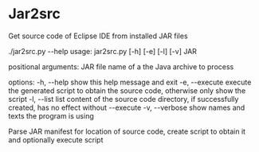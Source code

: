 # Jar2src
Get source code of Eclipse IDE from installed JAR files

./jar2src.py --help
usage: jar2src.py [-h] [-e] [-l] [-v] JAR

positional arguments:
  JAR            file name of a the Java archive to process

options:
  -h, --help     show this help message and exit
  -e, --execute  execute the generated script to obtain the source code, otherwise only show the script
  -l, --list     list content of the source code directory, if successfully created, has no effect without --execute
  -v, --verbose  show names and texts the program is using

Parse JAR manifest for location of source code, create script to obtain it and optionally execute script